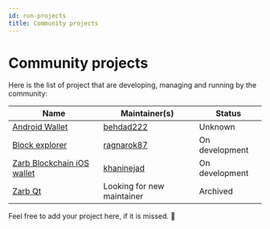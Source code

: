 ```yaml
---
id: run-projects
title: Community projects
---
```


# Community projects

Here is the list of project that are developing, managing and running by the community:

| Name                                                                | Maintainer(s)                                     | Status         |
| ------------------------------------------------------------------- | ------------------------------------------------- | -------------- |
| [Android Wallet](https://github.com/behdad222/ZarbAndroidWallet)    | [behdad222](https://github.com/behdad222)         | Unknown        |
| [Block explorer](https://github.com/behdad222/ZarbAndroidWallet)    | [ragnarok87](https://github.com/nagarajmanjunath) | On development |
| [Zarb Blockchain iOS wallet](https://github.com/khaninejad/wallet/) | [khaninejad](https://github.com/khaninejad)       | On development |
| [Zarb Qt](https://github.com/b00f/zarb-qt)                          | Looking for new maintainer                        | Archived       |

Feel free to add your project here, if it is missed. 💯
